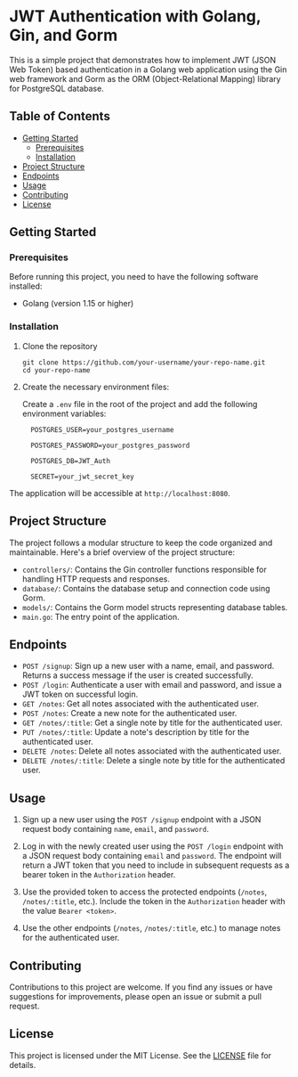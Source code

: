 ﻿# JWT Authentication with Golang, Gin, and Gorm

This is a simple project that demonstrates how to implement JWT (JSON Web Token) based authentication in a Golang web application using the Gin web framework and Gorm as the ORM (Object-Relational Mapping) library for PostgreSQL database.

## Table of Contents

- [Getting Started](#getting-started)
  - [Prerequisites](#prerequisites)
  - [Installation](#installation)
- [Project Structure](#project-structure)
- [Endpoints](#endpoints)
- [Usage](#usage)
- [Contributing](#contributing)
- [License](#license)

## Getting Started

### Prerequisites

Before running this project, you need to have the following software installed:

- Golang (version 1.15 or higher)

### Installation

1.  Clone the repository

        git clone https://github.com/your-username/your-repo-name.git
        cd your-repo-name

2. Create the necessary environment files:

    Create a `.env` file in the root of the project and add the following environment variables:

         POSTGRES_USER=your_postgres_username
 
         POSTGRES_PASSWORD=your_postgres_password
 
         POSTGRES_DB=JWT_Auth
   
         SECRET=your_jwt_secret_key


The application will be accessible at `http://localhost:8080`.

## Project Structure

The project follows a modular structure to keep the code organized and maintainable. Here's a brief overview of the project structure:

- `controllers/`: Contains the Gin controller functions responsible for handling HTTP requests and responses.
- `database/`: Contains the database setup and connection code using Gorm.
- `models/`: Contains the Gorm model structs representing database tables.
- `main.go`: The entry point of the application.

## Endpoints

- `POST /signup`: Sign up a new user with a name, email, and password. Returns a success message if the user is created successfully.
- `POST /login`: Authenticate a user with email and password, and issue a JWT token on successful login.
- `GET /notes`: Get all notes associated with the authenticated user.
- `POST /notes`: Create a new note for the authenticated user.
- `GET /notes/:title`: Get a single note by title for the authenticated user.
- `PUT /notes/:title`: Update a note's description by title for the authenticated user.
- `DELETE /notes`: Delete all notes associated with the authenticated user.
- `DELETE /notes/:title`: Delete a single note by title for the authenticated user.

## Usage

1. Sign up a new user using the `POST /signup` endpoint with a JSON request body containing `name`, `email`, and `password`.

2. Log in with the newly created user using the `POST /login` endpoint with a JSON request body containing `email` and `password`. The endpoint will return a JWT token that you need to include in subsequent requests as a bearer token in the `Authorization` header.

3. Use the provided token to access the protected endpoints (`/notes`, `/notes/:title`, etc.). Include the token in the `Authorization` header with the value `Bearer <token>`.

4. Use the other endpoints (`/notes`, `/notes/:title`, etc.) to manage notes for the authenticated user.

## Contributing

Contributions to this project are welcome. If you find any issues or have suggestions for improvements, please open an issue or submit a pull request.

## License

This project is licensed under the MIT License. See the [LICENSE](LICENSE) file for details.


